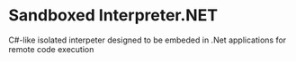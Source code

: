 # Sandboxed Interpreter.NET
C#-like isolated interpeter designed to be embeded in .Net applications for remote code execution
